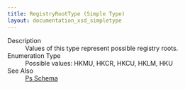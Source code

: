 ```yaml
---
title: RegistryRootType (Simple Type)
layout: documentation_xsd_simpletype
---
```

<dl>
  <dt>Description</dt>
  <dd>Values of this type represent possible registry roots.</dd>
  <dt>Enumeration Type</dt>
  <dd>Possible values: HKMU, HKCR, HKCU, HKLM, HKU</dd>
  <dt>See Also</dt>
  <dd>
    <a href="../">Ps Schema</a>
  </dd>
</dl>
